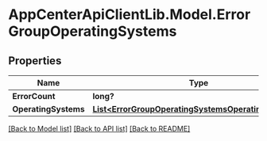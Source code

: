 # AppCenterApiClientLib.Model.ErrorGroupOperatingSystems
## Properties

Name | Type | Description | Notes
------------ | ------------- | ------------- | -------------
**ErrorCount** | **long?** |  | [optional] 
**OperatingSystems** | [**List&lt;ErrorGroupOperatingSystemsOperatingSystems&gt;**](ErrorGroupOperatingSystemsOperatingSystems.md) |  | [optional] 

[[Back to Model list]](../README.md#documentation-for-models) [[Back to API list]](../README.md#documentation-for-api-endpoints) [[Back to README]](../README.md)

